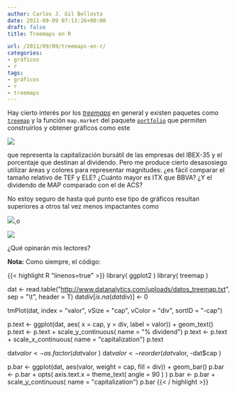 ```yaml
---
author: Carlos J. Gil Bellosta
date: 2011-09-09 07:13:26+00:00
draft: false
title: Treemaps en R

url: /2011/09/09/treemaps-en-r/
categories:
- gráficos
- r
tags:
- gráficos
- r
- treemaps
---
```


Hay cierto interés por los _[treemaps](http://en.wikipedia.org/wiki/Treemapping)_ en general y existen paquetes como [`treemap`](http://cran.r-project.org/web/packages/treemap/) y la función `map.market` del paquete [`portfolio`](http://cran.r-project.org/web/packages/portfolio/index.html) que permiten construirlos y obtener gráficos como este


[![](/wp-uploads/2011/09/treemap.png#center)
](/wp-uploads/2011/09/treemap.png#center)


que representa la capitalización bursátil de las empresas del IBEX-35 y el porcentaje que destinan al dividendo. Pero me produce cierto desasosiego utilizar áreas y colores para representar magnitudes: ¿es fácil comparar el tamaño relativo de TEF y ELE? ¿Cuánto mayor es ITX que BBVA? ¿Y el dividendo de MAP comparado con el de ACS?

No estoy seguro de hasta qué punto ese tipo de gráficos resultan superiores a otros tal vez menos impactantes como

[![](/wp-uploads/2011/09/textplot.png#center)
](/wp-uploads/2011/09/textplot.png#center)o

[![](/wp-uploads/2011/09/barplot.png#center)
](/wp-uploads/2011/09/barplot.png#center)

¿Qué opinarán mis lectores?

**Nota:** Como siempre, el código:

{{< highlight R "linenos=true" >}}
library( ggplot2 )
library( treemap )

dat <- read.table("http://www.datanalytics.com/uploads/datos_treemap.txt", sep = "\t", header = T)
dat$div[is.na(dat$div)] <- 0

tmPlot(dat, index = "valor", vSize = "cap", vColor = "div", sortID = "-cap")

p.text <- ggplot(dat, aes( x = cap, y = div, label = valor)) + geom_text()
p.text <- p.text + scale_y_continuous( name = "% dividend")
p.text <- p.text + scale_x_continuous( name = "capitalization")
p.text

dat$valor <- as.factor( dat$valor )
dat$valor <- reorder( dat$valor, -dat$cap )

p.bar <- ggplot(dat, aes(valor, weight = cap, fill = div)) + geom_bar()
p.bar <- p.bar + opts( axis.text.x = theme_text( angle = 90 ) )
p.bar <- p.bar + scale_y_continuous( name = "capitalization")
p.bar
{{< / highlight >}}
